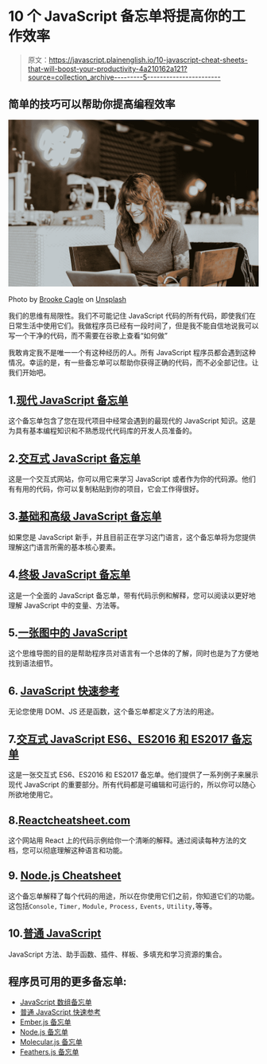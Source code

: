# 10 个 JavaScript 备忘单将提高你的工作效率

> 原文：<https://javascript.plainenglish.io/10-javascript-cheat-sheets-that-will-boost-your-productivity-4a210162a121?source=collection_archive---------5----------------------->

## 简单的技巧可以帮助你提高编程效率

![](img/537e7e8a6942b2ce41bd95c43a34d742.png)

Photo by [Brooke Cagle](https://unsplash.com/@brookecagle?utm_source=medium&utm_medium=referral) on [Unsplash](https://unsplash.com?utm_source=medium&utm_medium=referral)

我们的思维有局限性。我们不可能记住 JavaScript 代码的所有代码，即使我们在日常生活中使用它们。我做程序员已经有一段时间了，但是我不能自信地说我可以写一个干净的代码，而不需要在谷歌上查看“如何做”

我敢肯定我不是唯一一个有这种经历的人。所有 JavaScript 程序员都会遇到这种情况。幸运的是，有一些备忘单可以帮助你获得正确的代码，而不必全部记住。让我们开始吧。

## 1.[现代 JavaScript 备忘单](https://github.com/mbeaudru/modern-js-cheatsheet)

这个备忘单包含了您在现代项目中经常会遇到的最现代的 JavaScript 知识。这是为具有基本编程知识和不熟悉现代代码库的开发人员准备的。

## 2.[交互式 JavaScript 备忘单](https://htmlcheatsheet.com/js/)

这是一个交互式网站，你可以用它来学习 JavaScript 或者作为你的代码源。他们有有用的代码，你可以复制粘贴到你的项目，它会工作得很好。

## 3.[基础和高级 JavaScript 备忘单](https://cheatography.com/acwinter/cheat-sheets/javascript-basic-advanced-and-more/)

如果您是 JavaScript 新手，并且目前正在学习这门语言，这个备忘单将为您提供理解这门语言所需的基本核心要素。

## 4.[终极 JavaScript 备忘单](https://www.codementor.io/@johnnyb/javascript-cheatsheet-fb54lz08k#comments-fb54lz08k)

这是一个全面的 JavaScript 备忘单，带有代码示例和解释，您可以阅读以更好地理解 JavaScript 中的变量、方法等。

## 5.[一张图中的 JavaScript](https://github.com/coodict/javascript-in-one-pic)

这个思维导图的目的是帮助程序员对语言有一个总体的了解，同时也是为了方便地找到语法细节。

## 6. [JavaScript 快速参考](https://codepen.io/davidicus/details/trhme)

无论您使用 DOM、JS 还是函数，这个备忘单都定义了方法的用途。

## 7.[交互式 JavaScript ES6、ES2016 和 ES2017 备忘单](https://es6cheatsheet.com/)

这是一张交互式 ES6、ES2016 和 ES2017 备忘单。他们提供了一系列例子来展示现代 JavaScript 的重要部分。所有代码都是可编辑和可运行的，所以你可以随心所欲地使用它。

## 8.[**Reactcheatsheet.com**](http://reactcheatsheet.com)

这个网站用 React 上的代码示例给你一个清晰的解释。通过阅读每种方法的文档，您可以彻底理解这种语言和功能。

## 9. [Node.js Cheatsheet](https://github.com/LeCoupa/awesome-cheatsheets/blob/master/backend/node.js)

这个备忘单解释了每个代码的用途，所以在你使用它们之前，你知道它们的功能。这包括`Console,` `Timer,` `Module,` `Process,` `Events,` `Utility,`等等。

## 10.[普通 JavaScript](https://vanillajstoolkit.com/reference/)

JavaScript 方法、助手函数、插件、样板、多填充和学习资源的集合。

## 程序员可用的更多备忘单:

*   [JavaScript 数组备忘单](https://gist.github.com/ourmaninamsterdam/1be9a5590c9cf4a0ab42)
*   [普通 JavaScript 快速参考](https://gist.github.com/thegitfather/9c9f1a927cd57df14a59c268f118ce86)
*   [Ember.js 备忘单](https://gist.github.com/dreikanter/8b1e1cf05534febd9e00)
*   [Node.js 备忘单](https://github.com/LeCoupa/awesome-cheatsheets/blob/master/backend/node.js)
*   [Molecular.js 备忘单](https://github.com/LeCoupa/awesome-cheatsheets/blob/master/backend/moleculer.js)
*   [Feathers.js 备忘单](https://github.com/LeCoupa/awesome-cheatsheets/blob/master/backend/feathers.js)